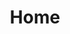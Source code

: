 ---
title: Home
en:
  sections:
    - type: hero_section
      title: Welcome to the Engineering Students Society
      subtitle: >-
        The Engineering Students' Society is an organization run by students, for students. Our aim is to provide you, a uOttawa engineering student, with services, fun events, and much more! Want to know more? Click below for more information!
      actions:
        - label: Learn More
          url: /about/who-are-we
          style: primary
        - label: Get Involved
          url: /about/join-our-team
          style: secondary
      align: left
      image: images/site-drawing.svg
      image_alt: SITE Building Drawing
      image_position: right
      has_background: true
      background:
        background_color: white

    - type: banner_section
      slides:
        #- src/data/banner-slides/slide-1.yaml
        - src/data/banner-slides/slide-2.yaml
        - src/data/banner-slides/slide-3.yaml
        # - src/data/banner-slides/slide-4.yaml

    - type: page_map_section
      title: Quick Access
      cards:
        - title: Important Documents
          description: >-
            Want to know more about the ESS’ constitution? Curious about our internal operations? Click here to access all the ESS’ most important documents!
          icon: documents_icon
          link: /resources/important-documents
  
        - title: Resources
          description: >-
            As a member, you have access to all of ESS’ resources. From accessibility to scholarships, we want to do what we can to help you out. Click here for more information.
          icon: resources_icon
          link: /resources
          
        - title: Services
          description: >-
            Need to rent a locker? Want to buy some cool ESS merch? Click here to learn about the services available to you as an ESS member!
          icon: services_icon
          link: /services

fr:
  sections:
    - type: hero_section
      title: Bienvenue à l'association des étudiants en génie
      subtitle: >-
        L’Association des étudiants en génie est une organisation dirigée par des étudiants, pour des étudiants. Notre objectif est de vous offrir, en tant qu'étudiant en génie de l'Université d'Ottawa, des services, des événements amusants et bien plus encore! Vous voulez en savoir plus? Cliquez ci-dessous pour plus d'informations!
      actions:
        - label: Apprendre plus
          url: /about/who-are-we
          style: primary
        - label: Impliquez-vous
          url: /about/join-our-team
          style: secondary
      align: left
      image: images/site-drawing.svg
      image_alt: SITE Building Drawing
      image_position: right
      has_background: true
      background:
        background_color: white
        
    - type: banner_section
      slides:
        # - src/data/banner-slides/slide-1.yaml
        - src/data/banner-slides/slide-2.yaml
        - src/data/banner-slides/slide-3.yaml
        # - src/data/banner-slides/slide-4.yaml

    - type: page_map_section
      title: Accès rapide
      cards:
        - title: Document Importants
          description: >-
            Voulez-vous en savoir plus sur la constitution de l’AÉG ? Êtes-vous curieux de connaître nos opérations internes ? Cliquez ici pour accèder toutes les documents importants de l’AÉG!
          icon: documents_icon
          link: /resources/important-documents
  
        - title: Ressources
          description: >-
            Comme membre, vous avez accès à toutes les ressources de l’AÉG. De l’accessibilité au bourses, nous voulons faire ce que nous pouvons pour vous aider. Cliquez ici pour plus d’information.
          icon: resources_icon
          link: /resources
          
        - title: Services
          description: >-
            Vous avez besoin de louer un casier ? Voulez-vous acheter de la marchandise AÉG ? Cliquez ici pour en apprendre plus au sujet des services disponibles à vous comme membre de l’AÉG!
          icon: services_icon
          link: /services      
          
seo:
  title: ESS/AEG
  description: Welcome to the Engineering Student Society website
  extra:
    - name: 'og:type'
      value: website
      keyName: property
    - name: 'og:title'
      value: Welcome to uOttawa's Engineering Student Society website
      keyName: property
    - name: 'og:description'
      value: The Engineering Students' Society is an organization run by students, for students. Our aim is to provide you, a uOttawa engineering student, with services, fun events, and much more! Want to know more? Click below for more information!
      keyName: property
    - name: 'og:image'
      value: images/ess-logo.jpeg
      keyName: property
      relativeUrl: true
    - name: 'twitter:card'
      value: summary_large_image
    - name: 'twitter:title'
      value: Welcome to uOttawa's Engineering Student Society website
    - name: 'twitter:description'
      value: The Engineering Students' Society is an organization run by students, for students. Our aim is to provide you, a uOttawa engineering student, with services, fun events, and much more! Want to know more? Click below for more information!
    - name: 'twitter:image'
      value: images/ess-logo.jpeg
      relativeUrl: true

template: advanced
---